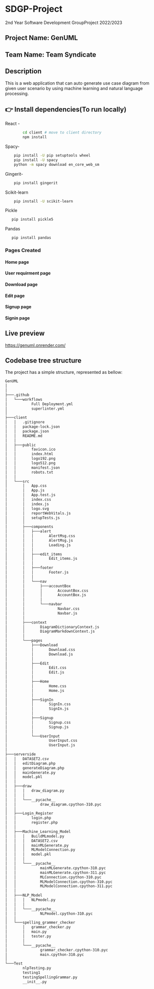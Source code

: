 # SDGP-Project
2nd Year Software Development GroupProject 2022/2023

## Project Name: GenUML
## Team Name: Team Syndicate
## Description
 This is a web application that can auto generate use case diagram from given user scenario by using machine learning and natural language processing.

## 👉 Install dependencies(To run locally)

React - 
```bash
        cd client # move to client directory
        npm install
```
Spacy-
```bash
    pip install -U pip setuptools wheel
    pip install -U spacy
    python -m spacy download en_core_web_sm
```
Gingerit-
```bash
    pip install gingerit
```
Scikit-learn
```bash
    pip install -U scikit-learn
```
Pickle
```bash
   pip install pickle5
```
Pandas
```bash
   pip install pandas
```
### Pages Created
#### Home page
#### User requirment page
#### Download page
#### Edit page 
#### Signup page
#### Signin page

## Live preview
https://genuml.onrender.com/

## Codebase tree structure

The project has a simple structure, represented as bellow:
```bash
GenUML
│    
│   
├───.github
│   └───workflows
│           Full Deployment.yml
│           superlinter.yml
│           
├───client
│   │   .gitignore
│   │   package-lock.json
│   │   package.json
│   │   README.md
│   │   
│   ├───public
│   │       favicon.ico
│   │       index.html
│   │       logo192.png
│   │       logo512.png
│   │       manifest.json
│   │       robots.txt
│   │       
│   └───src
│       │   App.css
│       │   App.js
│       │   App.test.js
│       │   index.css
│       │   index.js
│       │   logo.svg
│       │   reportWebVitals.js
│       │   setupTests.js
│       │   
│       ├───components
│       │   ├───alert
│       │   │       AlertMsg.css
│       │   │       AlertMsg.js
│       │   │       Loading.js
│       │   │       
│       │   ├───edit_items
│       │   │       Edit_items.js
│       │   │       
│       │   ├───footer
│       │   │       Footer.js
│       │   │       
│       │   └───nav
│       │       ├───accountBox
│       │       │       AccountBox.css
│       │       │       AccountBox.js
│       │       │       
│       │       └───navbar
│       │               Navbar.css
│       │               Navbar.js
│       │               
│       ├───context
│       │       DiagramDictionaryContext.js
│       │       DiagramMarkdownContext.js
│       │       
│       └───pages
│           ├───Download
│           │       Download.css
│           │       Download.js
│           │       
│           ├───Edit
│           │       Edit.css
│           │       Edit.js
│           │       
│           ├───Home
│           │       Home.css
│           │       Home.js
│           │       
│           ├───SignIn
│           │       SignIn.css
│           │       SignIn.js
│           │       
│           ├───Signup
│           │       Signup.css
│           │       Signup.js
│           │       
│           └───UserInput
│                   UserInput.css
│                   UserInput.js
│                   
├───serverside
│   │   DATASET2.csv
│   │   editDiagram.php
│   │   generateDiagram.php
│   │   mainGenerate.py
│   │   model.pkl
│   │   
│   ├───draw
│   │   │   draw_diagram.py
│   │   │   
│   │   └───__pycache__
│   │           draw_diagram.cpython-310.pyc
│   │           
│   ├───Login_Register
│   │       login.php
│   │       register.php
│   │       
│   ├───Machine_Learning_Model
│   │   │   BuildMLmodel.py
│   │   │   DATASET2.csv
│   │   │   mainMLGenerate.py
│   │   │   MLModelConnection.py
│   │   │   model.pkl
│   │   │   
│   │   └───__pycache__
│   │           mainMLGenerate.cpython-310.pyc
│   │           mainMLGenerate.cpython-311.pyc
│   │           MLConnection.cpython-310.pyc
│   │           MLModelConnection.cpython-310.pyc
│   │           MLModelConnection.cpython-311.pyc
│   │           
│   ├───NLP_Model
│   │   │   NLPmodel.py
│   │   │   
│   │   └───__pycache__
│   │           NLPmodel.cpython-310.pyc
│   │           
│   └───spelling_grammer_checker
│       │   grammar_checker.py
│       │   main.py
│       │   tester.py
│       │   
│       └───__pycache__
│               grammar_checker.cpython-310.pyc
│               main.cpython-310.pyc
│               
└───Test
        nlpTesting.py
        testing1
        testingSpellingGrammar.py
        __init__.py
        

